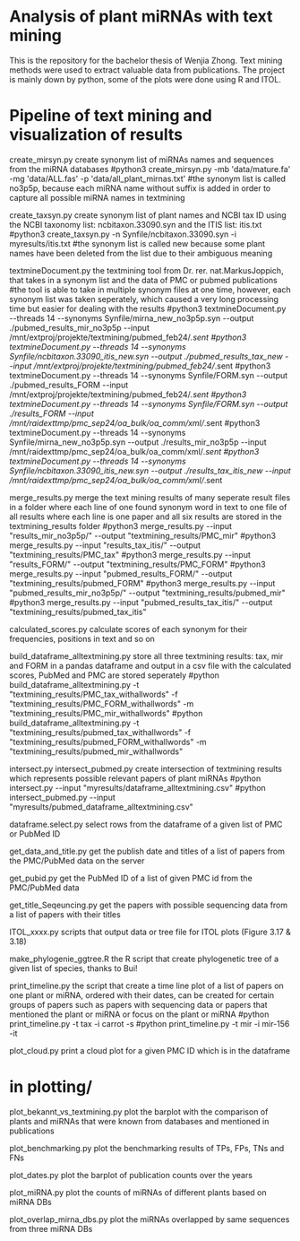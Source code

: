 # Analysis of plant miRNAs with text mining
This is the repository for the bachelor thesis of Wenjia Zhong. Text mining methods were used to extract valuable data from publications.
The project is mainly down by python, some of the plots were done using R and ITOL. 




# Pipeline of text mining and visualization of results
create_mirsyn.py    create synonym list of miRNAs names and sequences from the miRNA databases
#python3 create_mirsyn.py -mb 'data/mature.fa' -mg 'data/ALL.fas' -p 'data/all_plant_mirnas.txt'
#the synonym list is called no3p5p, because each miRNA name without suffix is added in order to capture all possible miRNA names in textmining

create_taxsyn.py    create synonym list of plant names and NCBI tax ID using the NCBI taxonomy list: ncbitaxon.33090.syn and the ITIS list: itis.txt
#python3 create_taxsyn.py -n Synfile/ncbitaxon.33090.syn -i myresults/itis.txt
#the synonym list is called new because some plant names have been deleted from the list due to their ambiguous meaning

textmineDocument.py     the textmining tool from Dr. rer. nat.MarkusJoppich, that takes in a synonym list and the data of PMC or pubmed publications
#the tool is able to take in multiple synonym files at one time, however, each synonym list was taken seperately, which caused a very long processing time but easier for dealing with the results
#python3 textmineDocument.py --threads 14 --synonyms Synfile/mirna_new_no3p5p.syn --output ./pubmed_results_mir_no3p5p --input /mnt/extproj/projekte/textmining/pubmed_feb24/*.sent
#python3 textmineDocument.py --threads 14 --synonyms Synfile/ncbitaxon.33090_itis_new.syn --output ./pubmed_results_tax_new --input /mnt/extproj/projekte/textmining/pubmed_feb24/*.sent
#python3 textmineDocument.py --threads 14 --synonyms Synfile/FORM.syn --output ./pubmed_results_FORM --input /mnt/extproj/projekte/textmining/pubmed_feb24/*.sent
#python3 textmineDocument.py --threads 14 --synonyms Synfile/FORM.syn --output ./results_FORM --input /mnt/raidexttmp/pmc_sep24/oa_bulk/oa_comm/xml/*.sent
#python3 textmineDocument.py --threads 14 --synonyms Synfile/mirna_new_no3p5p.syn --output ./results_mir_no3p5p --input /mnt/raidexttmp/pmc_sep24/oa_bulk/oa_comm/xml/*.sent
#python3 textmineDocument.py --threads 14 --synonyms Synfile/ncbitaxon.33090_itis_new.syn --output ./results_tax_itis_new --input /mnt/raidexttmp/pmc_sep24/oa_bulk/oa_comm/xml/*.sent

merge_results.py    merge the text mining results of many seperate result files in a folder where each line of one found synonym word in text to one file of all results where each line is one paper and all six results are stored in the textmining_results folder
#python3 merge_results.py --input "results_mir_no3p5p/" --output "textmining_results/PMC_mir" 
#python3 merge_results.py --input "results_tax_itis/" --output "textmining_results/PMC_tax" 
#python3 merge_results.py --input "results_FORM/" --output "textmining_results/PMC_FORM" 
#python3 merge_results.py --input "pubmed_results_FORM/" --output "textmining_results/pubmed_FORM"
#python3 merge_results.py --input "pubmed_results_mir_no3p5p/" --output "textmining_results/pubmed_mir"
#python3 merge_results.py --input "pubmed_results_tax_itis/" --output "textmining_results/pubmed_tax_itis"

calculated_scores.py calculate scores of each synonym for their frequencies, positions in text and so on

build_dataframe_alltextmining.py    store all three textmining results: tax, mir and FORM in a pandas dataframe and output in a csv file with the calculated scores, PubMed and PMC are stored seperately
#python build_dataframe_alltextmining.py -t "textmining_results/PMC_tax_withallwords" -f "textmining_results/PMC_FORM_withallwords" -m "textmining_results/PMC_mir_withallwords"
#python build_dataframe_alltextmining.py -t "textmining_results/pubmed_tax_withallwords" -f "textmining_results/pubmed_FORM_withallwords" -m "textmining_results/pubmed_mir_withallwords"

intersect.py 
intersect_pubmed.py create intersection of textmining results which represents possible relevant papers of plant miRNAs
#python intersect.py --input "myresults/dataframe_alltextmining.csv"
#python intersect_pubmed.py --input "myresults/pubmed_dataframe_alltextmining.csv"

dataframe.select.py     select rows from the dataframe of a given list of PMC or PubMed ID

get_data_and_title.py   get the publish date and titles of a list of papers from the PMC/PubMed data on the server

get_pubid.py    get the PubMed ID of a list of given PMC id from the PMC/PubMed data

get_title_Seqeuncing.py     get the papers with possible sequencing data from a list of papers with their titles

ITOL_xxxx.py    scripts that output data or tree file for ITOL plots (Figure 3.17 & 3.18)

make_phylogenie_ggtree.R    the R script that create phylogenetic tree of a given list of species, thanks to Bui!

print_timeline.py   the script that create a time line plot of a list of papers on one plant or miRNA, ordered with their dates, can be created for certain groups of papers such as papers with sequencing data or papers that mentioned the plant or miRNA or focus on the plant or miRNA
#python print_timeline.py -t tax -i carrot -s
#python print_timeline.py -t mir -i mir-156 -it

plot_cloud.py   print a cloud plot for a given PMC ID which is in the dataframe

# in plotting/
plot_bekannt_vs_textmining.py   plot the barplot with the comparison of plants and miRNAs that were known from databases and mentioned in publications

plot_benchmarking.py    plot the benchmarking results of TPs, FPs, TNs and FNs

plot_dates.py   plot the barplot of publication counts over the years

plot_miRNA.py   plot the counts of miRNAs of different plants based on miRNA DBs

plot_overlap_mirna_dbs.py   plot the miRNAs overlapped by same sequences from three miRNA DBs
